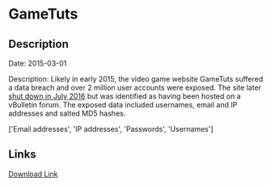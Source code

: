 # GameTuts

## Description

Date: 2015-03-01

Description:
Likely in early 2015, the video game website GameTuts suffered a data breach and over 2 million user accounts were exposed. The site later <a href="https://twitter.com/TeamModio/status/756705841168916486" target="_blank" rel="noopener">shut down in July 2016</a> but was identified as having been hosted on a vBulletin forum. The exposed data included usernames, email and IP addresses and salted MD5 hashes.


['Email addresses', 'IP addresses', 'Passwords', 'Usernames']

## Links

[Download Link](https://link-to.net/1229997/218.20958686356386/dynamic/?r=aHR0cHM6Ly93d3cubWVkaWFmaXJlLmNvbS92aWV3L1d0UW84cXhOWXNDUmJSdy9nYW1lLXR1dHMuY29tL2ZpbGU=)